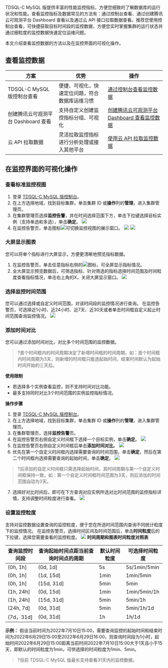 TDSQL-C MySQL 版提供丰富的性能监控指标，方便您细致的了解数据库的运行状况和性能。查看监控指标及数据常见的方法有：通过控制台查看、通过创建腾讯云可观测平台 Dashboard 查看以及通过云 API 接口拉取数据查看。推荐您使用控制台查看，可快捷获取目标时间段的监控数据，方便您实时掌握集群的运行状态并通过细粒度的监控数据快速定位运维问题。

本文介绍查看监控数据的方法以及在监控界面的可视化操作。

## 查看监控数据

| 方案 | 优势 | 操作 |
|---------|---------|---------|
| TDSQL-C MySQL 版控制台查看 | 便捷、可视化，快速定位问题，符合数据库运维习惯 | [通过控制台查看监控数据](https://www.tencentcloud.com/document/product/1098/50191) |
| 创建腾讯云可观测平台 Dashboard 查看 | 支持自定义创建监控指标分组、可视化 | [创建腾讯云可观测平台 Dashboard 查看监控数据](https://www.tencentcloud.com/document/product/1098/50190) |
| 云 API 拉取数据  | 灵活拉取监控指标进行分析处理或接入其他平台 | [使用云 API 拉取监控数据](https://www.tencentcloud.com/document/product/1098/50189) |

## 在监控界面的可视化操作
### 查看标准监控视图
1. 登录 [TDSQL-C MySQL 版控制台](https://console.cloud.tencent.com/cynosdb)。
2. 在上方选择地域，找到目标集群，单击集群 ID 或**操作**列的**管理**，进入集群管理页。
3. 在集群管理页选择**监控告警**，并在时间选择范围下方，单击下拉键选择目标实例（支持单选和多选），单击**确定**。
![](https://staticintl.cloudcachetci.com/yehe/backend-news/eHYk120_5.png)
4. 在监控告警页，单击图标![](https://qcloudimg.tencent-cloud.cn/raw/a1567f0e8bda741fb886c32c55ec63d3.png)可切换监控视图的展示窗口。
![](https://staticintl.cloudcachetci.com/yehe/backend-news/Qwga114_7.png)
![](https://staticintl.cloudcachetci.com/yehe/backend-news/wADs994_8.png)

### 大屏显示图表
您可以将单个指标进行大屏显示，方便更清晰地预览指标数据。
1. 在监控告警页，单击任意指标右侧的![](https://qcloudimg.tencent-cloud.cn/raw/5ad2d8ff9f3dfcf99cc82d10f0c718ae.png)图标，可全屏显示指标情况。
2. 全大屏显示预览数据后，可筛选指标、针对筛选的指标选择时间范围及时间粒度查看指标情况，单击右上角的X，关闭大屏显示窗口。
![](https://staticintl.cloudcachetci.com/yehe/backend-news/GYjK944_10.png)

### 选择监控时间范围
您可以通过选择或自定义时间范围，对该时间段的监控情况进行查询。
在监控告警页，可选择近1小时、近24小时、近7天、近30天或者单击时间框自定义起止时间范围查询监控情况。
![](https://staticintl.cloudcachetci.com/yehe/backend-news/Ts5n101_11.png)

### 添加时间对比
您可以通过添加时间对比，对比多个时间范围的监控数据。
>?首个时间框内的时间周期决定了新增时间框的时间周期，如：首个时间框内时间周期为3天，则新增的时间框只能选起始时间，结束时间默认为起始时间开始的三天后。

**使用限制**
- 若选择多个实例查看监控，则不支持时间对比功能。
- 最多支持同时对比3个时间范围的实例监控指标情况。

**操作步骤**
1. 登录 [TDSQL-C MySQL 版控制台](https://console.cloud.tencent.com/cynosdb)。
2. 在上方选择地域，找到目标集群，单击集群 ID 或**操作**列的**管理**，进入集群管理页。
3. 在集群管理页，选择**监控告警**页。
4. 在监控告警页右侧自定义时间框下选择一个目标实例，单击**确定**。
![](https://staticintl.cloudcachetci.com/yehe/backend-news/Js6j249_12.png)
5. 在监控告警页右侧自定义时间框后单击**添加时间对比**。
![](https://staticintl.cloudcachetci.com/yehe/backend-news/eDaC391_13.png)
6. 优先在第一个自定义时间框内选择需要查询的时间范围，单击**确定**，然后在第二个时间框内选择需要查询的起始时间，单击**确定**。
![](https://staticintl.cloudcachetci.com/yehe/backend-news/WT9y089_14.png)
>?后添加的自定义时间框只需选择起始时间，其时间周期与第一个自定义时间框保持一致，如：第一个自定义时间框时间范围为3天，则后添加的时间范围自动为3天。
7. 选择好对比时间后，即可在下方查询对应实例所选对比时间范围的监控指标详情，支持调整时间粒度进行查看。
![](https://staticintl.cloudcachetci.com/yehe/backend-news/7TM5340_15.png)

### 设置监控粒度
支持对监控数据设置查询的监控粒度，便于您在所选时间范围内查询不同统计粒度下的监控情况。
在监控告警页，选择时间区间及时间范围后，单击**时间粒度**后的下拉键，选择您需要查看的监控粒度。
![](https://staticintl.cloudcachetci.com/yehe/backend-news/j8yh684_16.png)
**时间周期和图表时间粒度对照表**

| 查询监控时间段 | 查询起始时间点距当前查询时间点的周期 |默认时间粒度 | 可选择时间粒度 |
|-------|-------|--------|----|
| (0h, 1h] | (0d, 1d] | 5s | 5s/1min/5min | 
| (0h, 1h] | (1d, 15d]| 1min | 1min/5min | 
| (0h, 1h] |  (15d, 31d]| 5min | 5min |
| (1h, 24h] |(0d, 15d] | 1min | 1min/5min/1h |
| (1h, 24h] |  (15d, 31d]| 5min | 5min/1h |
| (24h, 7d] |  (0d, 31d]| 5min | 5min/1h/1d |
| (7d，31d] |  (0d, 31d]| 1h | 1h/1d | 

**示例：**
假设当前时间为2022年7月10日15:00，需要查询监控的起始时间和结束时间为2022年6月29日15:00至2022年6月29日16:00，则查询时间段为1小时，起始时间2022年6月29日15:00距离当前时间2022年7月10日15:00大于1天且小于15天，即默认的时间粒度为1min，可供选择的时间粒度为1min、5min。

>?目前 TDSQL-C MySQL 版最长支持查看31天内的监控数据。


